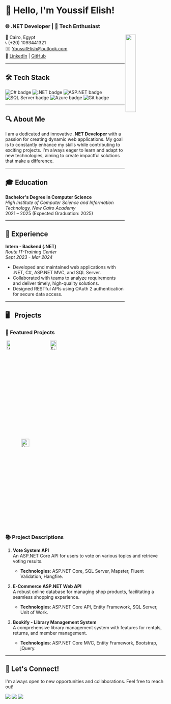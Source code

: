 # 👋 Hello, I'm Youssif Elish!

### 🌐 .NET Developer | 🚀 Tech Enthusiast
<img src="https://avatars.githubusercontent.com/u/583231?v=4" align="right" width="25%"/>

📍 Cairo, Egypt  
📞 (+20) 1093441321  
✉️ [YoussifElish@outlook.com](mailto:YoussifElish@outlook.com)  
🔗 [LinkedIn](https://www.linkedin.com/in/youssif-elish/) | [GitHub](https://github.com/YoussifElish)

---

## 🛠️ Tech Stack

<div>
    <img src="https://img.shields.io/badge/C%23-239120?style=flat&logo=csharp&logoColor=white" alt="C# badge"/>
    <img src="https://img.shields.io/badge/.NET-512BD4?style=flat&logo=.net&logoColor=white" alt=".NET badge"/>
    <img src="https://img.shields.io/badge/ASP.NET%20MVC-5C2D8D?style=flat&logo=aspdotnet&logoColor=white" alt="ASP.NET badge"/>
    <img src="https://img.shields.io/badge/SQL%20Server-CC2927?style=flat&logo=microsoftsqlserver&logoColor=white" alt="SQL Server badge"/>
    <img src="https://img.shields.io/badge/Azure-0078D4?style=flat&logo=microsoftazure&logoColor=white" alt="Azure badge"/>
    <img src="https://img.shields.io/badge/Git-F05032?style=flat&logo=git&logoColor=white" alt="Git badge"/>
</div>

---

## 🔍 About Me

I am a dedicated and innovative **.NET Developer** with a passion for creating dynamic web applications. My goal is to constantly enhance my skills while contributing to exciting projects. I'm always eager to learn and adapt to new technologies, aiming to create impactful solutions that make a difference.

---

## 🎓 Education

**Bachelor's Degree in Computer Science**  
*High Institute of Computer Science and Information Technology, New Cairo Academy*  
2021 – 2025 (Expected Graduation: 2025)

---

## 💼 Experience

**Intern - Backend (.NET)**  
*Route IT-Training Center*  
*Sept 2023 - Mar 2024*  
- Developed and maintained web applications with .NET, C#, ASP.NET MVC, and SQL Server.
- Collaborated with teams to analyze requirements and deliver timely, high-quality solutions.
- Designed RESTful APIs using OAuth 2 authentication for secure data access.

---

## 🖥 &nbsp; Projects

### 🌟 Featured Projects

<div style="display: flex; flex-wrap: wrap; justify-content: space-around;">
    <a href="https://github.com/YoussifElish/Vote-System-API">
        <img src="https://github-readme-stats.vercel.app/api/pin/?username=YoussifElish&repo=Vote-System-API&bg_color=0d1116&title_color=ce09ec&text_color=a4aacb&icon_color=007ec6" alt="Vote System API" width="30%"/>
    </a>
    <a href="https://github.com/YoussifElish/E-Commerce-Web-API">
        <img src="https://github-readme-stats.vercel.app/api/pin/?username=YoussifElish&repo=E-Commerce-Web-API&bg_color=0d1116&title_color=ce09ec&text_color=a4aacb&icon_color=007ec6" alt="E-Commerce ASP.NET Web API" width="30%"/>
    </a>
    <a href="https://github.com/YoussifElish/Bookify">
        <img src="https://github-readme-stats.vercel.app/api/pin/?username=YoussifElish&repo=Bookify&bg_color=0d1116&title_color=ce09ec&text_color=a4aacb&icon_color=007ec6" alt="Bookify - Library Management System" width="30%"/>
    </a>
</div>

### 📚 Project Descriptions

1. **Vote System API**  
   An ASP.NET Core API for users to vote on various topics and retrieve voting results.
   - **Technologies**: ASP.NET Core, SQL Server, Mapster, Fluent Validation, Hangfire.

2. **E-Commerce ASP.NET Web API**  
   A robust online database for managing shop products, facilitating a seamless shopping experience.
   - **Technologies**: ASP.NET Core API, Entity Framework, SQL Server, Unit of Work.

3. **Bookify - Library Management System**  
   A comprehensive library management system with features for rentals, returns, and member management.
   - **Technologies**: ASP.NET Core MVC, Entity Framework, Bootstrap, jQuery.

---

## 🤝 Let's Connect!

I'm always open to new opportunities and collaborations. Feel free to reach out!

<p>
    <a href="https://www.linkedin.com/in/youssif-elish"><img src="https://img.shields.io/badge/linkedin-%230177B5?style=flat&logo=linkedin&logoColor=white"/></a>
    <a href="https://www.instagram.com/youssif._elish"><img src="https://img.shields.io/badge/instagram-%23E4415F?style=flat&logo=instagram&logoColor=white"/></a>
    <a href="https://www.facebook.com/youssef.elish/"><img src="https://img.shields.io/badge/facebook-%234B8B3B?style=flat&logo=facebook&logoColor=white"/></a>
</p>
